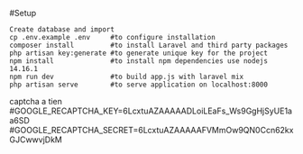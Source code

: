 #Setup
```
Create database and import 
cp .env.example .env     #to configure installation
composer install         #to install Laravel and third party packages
php artisan key:generate #to generate unique key for the project
npm install              #to install npm dependencies use nodejs 14.16.1
npm run dev              #to build app.js with laravel mix
php artisan serve        #to serve application on localhost:8000

```


captcha a tien
#GOOGLE_RECAPTCHA_KEY=6LcxtuAZAAAAADLoiLEaFs_Ws9GgHjSyUE1aa6SD
#GOOGLE_RECAPTCHA_SECRET=6LcxtuAZAAAAAFVMmOw9QN0Ccn62kxGJCwwvjDkM
